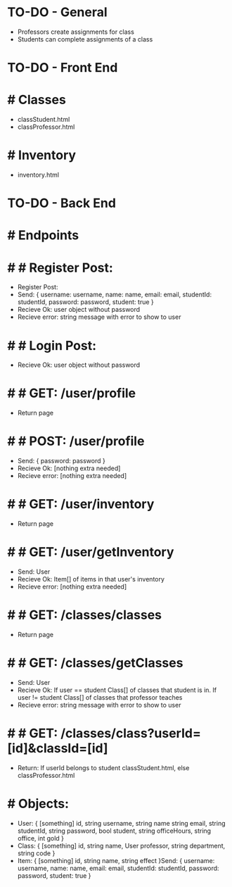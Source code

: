 # TO-DO - General
* Professors create assignments for class
* Students can complete assignments of a class

# TO-DO - Front End
# # Classes
* classStudent.html
* classProfessor.html

# # Inventory
* inventory.html

# TO-DO - Back End
# # Endpoints
# # # Register Post:
* Register Post:
* Send: { username: username, name: name, email: email, studentId: studentId, password: password, student: true }
* Recieve Ok: user object without password
* Recieve error: string message with error to show to user

# # # Login Post:
* Recieve Ok: user object without password

# # # GET: /user/profile
* Return page

# # # POST: /user/profile
* Send: { password: password }
* Recieve Ok: [nothing extra needed]
* Recieve error: [nothing extra needed]

# # # GET: /user/inventory
* Return page

# # # GET: /user/getInventory
* Send: User
* Recieve Ok: Item[] of items in that user's inventory
* Recieve error: [nothing extra needed]

# # # GET: /classes/classes
* Return page

# # # GET: /classes/getClasses
* Send: User
* Recieve Ok: If user == student Class[] of classes that student is in. If user != student Class[] of classes that professor teaches
* Recieve error: string message with error to show to user

# # # GET: /classes/class?userId=[id]&classId=[id]
* Return: If userId belongs to student classStudent.html, else classProfessor.html

# # Objects:
* User: { [something] id, string username, string name string email, string studentId, string password, bool student, string officeHours, string office, int gold }
* Class: { [something] id, string name, User professor, string department, string code }
* Item: { [something] id, string name, string effect }Send: { username: username, name: name, email: email, studentId: studentId, password: password, student: true }